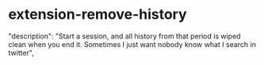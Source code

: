 # extension-remove-history
  "description": "Start a session, and all history from that period is wiped clean when you end it. Sometimes I just want nobody know what I search in twitter",
